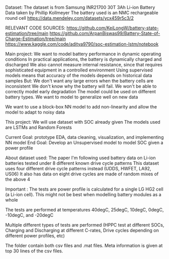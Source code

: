 Dataset:
The dataset is from Samsung INR21700 30T 3Ah Li-ion Battery Data taken by Phillip Kollmeyer
The battery used is an NMC rechargeable round cell
https://data.mendeley.com/datasets/ycx459r5c3/2

RELEVANT CODE SOURCES:
    https://github.com/KeiLongW/battery-state-estimation/tree/main
    https://github.com/ArpanBiswas99/Battery-State-of-Charge-Estimation/tree/main
    https://www.kaggle.com/code/aditya9790/soc-estimation-lstm/notebook

Main project:
We want to model battery performance in dynamic operating conditions
In practical applications, the battery is dynamically charged and discharged
We also cannot measure internal resistance, since that requires sophisticated equipment in a controlled environment
Using supervised models means that accuracy of the models depends on historical data samples
But:
    We don't want any large errors when the battery cells are inconsistent
    We don't know why the battery will fail. We won't be able to correctly model early degradation
    The model could be used on different battery types. We want to model to generalize well on new data

We want to use a block-box NN model to add non-linearity and allow the model to adapt to noisy data

This project:
We will use dataset with SOC already given
The models used are LSTMs and Random Forests

Current Goal: prototype EDA, data cleaning, visualization, and implementing NN model
End Goal: Develop an Unsupervised model to model SOC given a power profile

About dataset used:
The paper I'm following used battery data on Li-ion batteries tested under 8 different known drive cycle patterns
This dataset uses four different drive cycle patterns instead (UDDS, HWFET, LA92, US06)
It also has data on eight drive cycles are made of random mixes of the above 4

Important : The tests are power profile is calculated for a single LG HG2 cell (a Li-ion cell). This might not be best
when modelling battery modules as a whole

The tests are performed at temperatures 40degC, 25degC, 10degC, 0degC, -10degC, and -20degC

Multiple different types of tests are performed (HPPC test at different SOCs, Charging and Discharging at different C-rates,
Drive cycles depending on different power profiles, etc)

The folder contain both csv files and .mat files. Meta information is given at top 30 lines of the csv files.